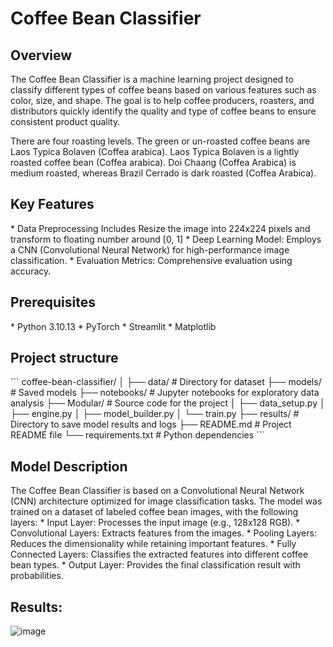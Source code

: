 <h1>Coffee Bean Classifier</h1>


<h2>Overview</h2>
<p>The Coffee Bean Classifier is a machine learning project designed to classify different types of coffee beans based on various features such as color, size, and shape. 
  The goal is to help coffee producers, roasters, and distributors quickly identify the quality and type of coffee beans to ensure consistent product quality.</p>

<p>There are four roasting levels. The green or un-roasted coffee beans are Laos Typica Bolaven (Coffea arabica). 
  Laos Typica Bolaven is a lightly roasted coffee bean (Coffea arabica). 
  Doi Chaang (Coffea Arabica) is medium roasted, whereas Brazil Cerrado is dark roasted (Coffea Arabica).</p>

<h2>Key Features</h2>
* Data Preprocessing
  Includes Resize the image into 224x224 pixels and transform to floating number around [0, 1]
* Deep Learning Model: Employs a CNN (Convolutional Neural Network) for high-performance image classification.
* Evaluation Metrics: Comprehensive evaluation using accuracy.

<h2>Prerequisites</h2>
* Python 3.10.13
* PyTorch
* Streamlit
* Matplotlib

<h2>Project structure</h2>
```
coffee-bean-classifier/
│
├── data/                 # Directory for dataset
├── models/               # Saved models
├── notebooks/            # Jupyter notebooks for exploratory data analysis
├── Modular/                  # Source code for the project
│   ├── data_setup.py
│   ├── engine.py
│   ├── model_builder.py
│   └── train.py
├── results/              # Directory to save model results and logs
├── README.md             # Project README file
└── requirements.txt      # Python dependencies
```
  
<h2>Model Description</h2>
The Coffee Bean Classifier is based on a Convolutional Neural Network (CNN) architecture optimized for image classification tasks. The model was trained on a dataset of labeled coffee bean images, with the following layers:
* Input Layer: Processes the input image (e.g., 128x128 RGB).
* Convolutional Layers: Extracts features from the images.
* Pooling Layers: Reduces the dimensionality while retaining important features.
* Fully Connected Layers: Classifies the extracted features into different coffee bean types.
* Output Layer: Provides the final classification result with probabilities.

<h2>Results:</h2>

![image](https://github.com/user-attachments/assets/66f4afc2-cc5f-4ac8-a2f2-640be1b9d0f4)
